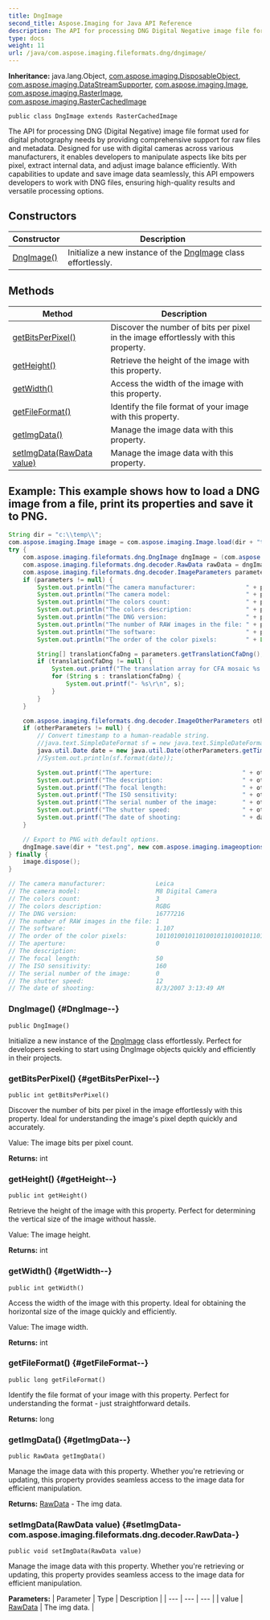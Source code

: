 ```yaml
---
title: DngImage
second_title: Aspose.Imaging for Java API Reference
description: The API for processing DNG Digital Negative image file format used for digital photography needs by providing comprehensive support for raw files and metadata.
type: docs
weight: 11
url: /java/com.aspose.imaging.fileformats.dng/dngimage/
---
```

**Inheritance:**
java.lang.Object, [com.aspose.imaging.DisposableObject](../../com.aspose.imaging/disposableobject), [com.aspose.imaging.DataStreamSupporter](../../com.aspose.imaging/datastreamsupporter), [com.aspose.imaging.Image](../../com.aspose.imaging/image), [com.aspose.imaging.RasterImage](../../com.aspose.imaging/rasterimage), [com.aspose.imaging.RasterCachedImage](../../com.aspose.imaging/rastercachedimage)
```
public class DngImage extends RasterCachedImage
```

The API for processing DNG (Digital Negative) image file format used for digital photography needs by providing comprehensive support for raw files and metadata. Designed for use with digital cameras across various manufacturers, it enables developers to manipulate aspects like bits per pixel, extract internal data, and adjust image balance efficiently. With capabilities to update and save image data seamlessly, this API empowers developers to work with DNG files, ensuring high-quality results and versatile processing options.
## Constructors

| Constructor | Description |
| --- | --- |
| [DngImage()](#DngImage--) | Initialize a new instance of the [DngImage](../../com.aspose.imaging.fileformats.dng/dngimage) class effortlessly. |
## Methods

| Method | Description |
| --- | --- |
| [getBitsPerPixel()](#getBitsPerPixel--) | Discover the number of bits per pixel in the image effortlessly with this property. |
| [getHeight()](#getHeight--) | Retrieve the height of the image with this property. |
| [getWidth()](#getWidth--) | Access the width of the image with this property. |
| [getFileFormat()](#getFileFormat--) | Identify the file format of your image with this property. |
| [getImgData()](#getImgData--) | Manage the image data with this property. |
| [setImgData(RawData value)](#setImgData-com.aspose.imaging.fileformats.dng.decoder.RawData-) | Manage the image data with this property. |

## Example: This example shows how to load a DNG image from a file, print its properties and save it to PNG.

``` java
String dir = "c:\\temp\\";
com.aspose.imaging.Image image = com.aspose.imaging.Image.load(dir + "test.dng");
try {
    com.aspose.imaging.fileformats.dng.DngImage dngImage = (com.aspose.imaging.fileformats.dng.DngImage) image;
    com.aspose.imaging.fileformats.dng.decoder.RawData rawData = dngImage.getImgData();
    com.aspose.imaging.fileformats.dng.decoder.ImageParameters parameters = rawData.getImageDataParameters();
    if (parameters != null) {
        System.out.println("The camera manufacturer:              " + parameters.getCameraManufacturer());
        System.out.println("The camera model:                     " + parameters.getModel());
        System.out.println("The colors count:                     " + parameters.getColorsCount());
        System.out.println("The colors description:               " + parameters.getDescription());
        System.out.println("The DNG version:                      " + parameters.getDngVersion());
        System.out.println("The number of RAW images in the file: " + parameters.getRawCount());
        System.out.println("The software:                         " + parameters.getSoftware());
        System.out.println("The order of the color pixels:        " + Long.toBinaryString(parameters.getFilters()));

        String[] translationCfaDng = parameters.getTranslationCfaDng();
        if (translationCfaDng != null) {
            System.out.printf("The translation array for CFA mosaic %s:\r\n", translationCfaDng.length);
            for (String s : translationCfaDng) {
                System.out.printf("- %s\r\n", s);
            }
        }
    }

    com.aspose.imaging.fileformats.dng.decoder.ImageOtherParameters otherParameters = rawData.getImageOtherParameters();
    if (otherParameters != null) {
        // Convert timestamp to a human-readable string.
        //java.text.SimpleDateFormat sf = new java.text.SimpleDateFormat("yyyy-MM-dd");
        java.util.Date date = new java.util.Date(otherParameters.getTimestamp());
        //System.out.println(sf.format(date));

        System.out.printf("The aperture:                         " + otherParameters.getAperture());
        System.out.printf("The description:                      " + otherParameters.getDescription());
        System.out.printf("The focal length:                     " + otherParameters.getFocalLength());
        System.out.printf("The ISO sensitivity:                  " + otherParameters.getIsoSpeed());
        System.out.printf("The serial number of the image:       " + otherParameters.getShotOrder());
        System.out.printf("The shutter speed:                    " + otherParameters.getShutterSpeed());
        System.out.printf("The date of shooting:                 " + date);
    }

    // Export to PNG with default options.
    dngImage.save(dir + "test.png", new com.aspose.imaging.imageoptions.PngOptions());
} finally {
    image.dispose();
}

// The camera manufacturer:              Leica
// The camera model:                     M8 Digital Camera
// The colors count:                     3
// The colors description:               RGBG
// The DNG version:                      16777216
// The number of RAW images in the file: 1
// The software:                         1.107
// The order of the color pixels:        10110100101101001011010010110100
// The aperture:                         0
// The description:
// The focal length:                     50
// The ISO sensitivity:                  160
// The serial number of the image:       0
// The shutter speed:                    12
// The date of shooting:                 8/3/2007 3:13:49 AM
```

### DngImage() {#DngImage--}
```
public DngImage()
```


Initialize a new instance of the [DngImage](../../com.aspose.imaging.fileformats.dng/dngimage) class effortlessly. Perfect for developers seeking to start using DngImage objects quickly and efficiently in their projects.

### getBitsPerPixel() {#getBitsPerPixel--}
```
public int getBitsPerPixel()
```


Discover the number of bits per pixel in the image effortlessly with this property. Ideal for understanding the image's pixel depth quickly and accurately.

Value: The image bits per pixel count.

**Returns:**
int
### getHeight() {#getHeight--}
```
public int getHeight()
```


Retrieve the height of the image with this property. Perfect for determining the vertical size of the image without hassle.

Value: The image height.

**Returns:**
int
### getWidth() {#getWidth--}
```
public int getWidth()
```


Access the width of the image with this property. Ideal for obtaining the horizontal size of the image quickly and efficiently.

Value: The image width.

**Returns:**
int
### getFileFormat() {#getFileFormat--}
```
public long getFileFormat()
```


Identify the file format of your image with this property. Perfect for understanding the format - just straightforward details.

**Returns:**
long
### getImgData() {#getImgData--}
```
public RawData getImgData()
```


Manage the image data with this property. Whether you're retrieving or updating, this property provides seamless access to the image data for efficient manipulation.

**Returns:**
[RawData](../../com.aspose.imaging.fileformats.dng.decoder/rawdata) - The img data.
### setImgData(RawData value) {#setImgData-com.aspose.imaging.fileformats.dng.decoder.RawData-}
```
public void setImgData(RawData value)
```


Manage the image data with this property. Whether you're retrieving or updating, this property provides seamless access to the image data for efficient manipulation.

**Parameters:**
| Parameter | Type | Description |
| --- | --- | --- |
| value | [RawData](../../com.aspose.imaging.fileformats.dng.decoder/rawdata) | The img data. |

